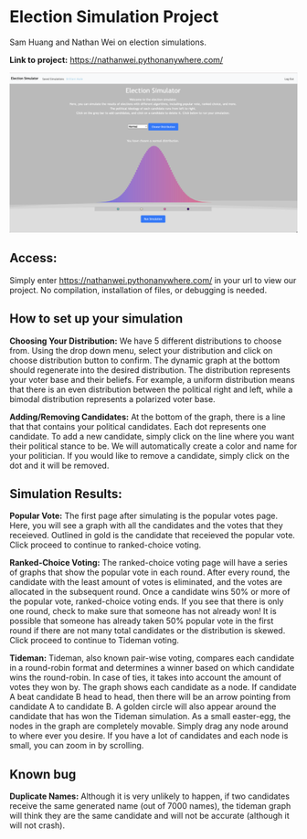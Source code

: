 # Election Simulation Project
Sam Huang and Nathan Wei on election simulations.

**Link to project:** https://nathanwei.pythonanywhere.com/

![Alt text](static/ReadMe.png?raw=true)

## Access:
Simply enter https://nathanwei.pythonanywhere.com/ in your url to view our project.
No compilation, installation of files, or debugging is needed.

## How to set up your simulation

**Choosing Your Distribution:** We have 5 different distributions to choose from. Using the drop down menu, select your distribution and click on choose distribution button to confirm. The dynamic graph at the bottom should regenerate into the desired distribution. The distribution represents your voter base and their beliefs. For example, a uniform distribution means that there is an even distribution between the political right and left, while a bimodal distribution represents a polarized voter base.

**Adding/Removing Candidates:** At the bottom of the graph, there is a line that that contains your political candidates. Each dot represents one candidate. To add a new candidate, simply click on the line where you want their political stance to be. We will automatically create a color and name for your politician. If you would like to remove a candidate, simply click on the dot and it will be removed.

## Simulation Results:

**Popular Vote:** The first page after simulating is the popular votes page. Here, you will see a graph with all the candidates and the votes that they receieved. Outlined in gold is the candidate that receieved the popular vote. Click proceed to continue to ranked-choice voting.

**Ranked-Choice Voting:** The ranked-choice voting page will have a series of graphs that show the popular vote in each round. After every round, the candidate with the least amount of votes is eliminated, and the votes are allocated in the subsequent round. Once a candidate wins 50% or more of the popular vote, ranked-choice voting ends. If you see that there is only one round, check to make sure that someone has not already won! It is possible that someone has already taken 50% popular vote in the first round if there are not many total candidates or the distribution is skewed. Click proceed to continue to Tideman voting.

**Tideman:** Tideman, also known pair-wise voting, compares each candidate in a round-robin format and determines a winner based on which candidate wins the round-robin. In case of ties, it takes into account the amount of votes they won by. The graph shows each candidate as a node. If candidate A beat candidate B head to head, then there will be an arrow pointing from candidate A to candidate B. A golden circle will also appear around the candidate that has won the Tideman simulation. As a small easter-egg, the nodes in the graph are completely movable. Simply drag any node around to where ever you desire. If you have a lot of candidates and each node is small, you can zoom in by scrolling.

## Known bug

**Duplicate Names:** Although it is very unlikely to happen, if two candidates receive the same generated name (out of 7000 names), the tideman graph will think they are the same candidate and will not be accurate (although it will not crash).